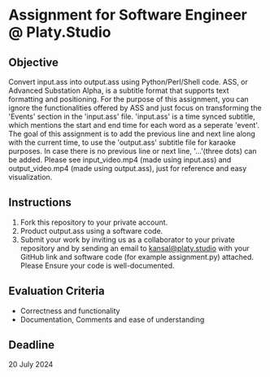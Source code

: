 # Assignment for Software Engineer @ Platy.Studio

## Objective
Convert input.ass into output.ass using Python/Perl/Shell code. ASS, or Advanced Substation Alpha, is a subtitle format that supports text formatting and positioning. For the purpose of this assignment, you can ignore the functionalities offered by ASS and just focus on transforming the 'Events' section in the 'input.ass' file. 'input.ass' is a time synced subtitle, which mentions the start and end time for each word as a seperate 'event'. The goal of this assignment is to add the previous line and next line along with the current time, to use the 'output.ass' subtitle file for karaoke purposes. In case there is no previous line or next line, '...'(three dots) can be added. Please see input_video.mp4 (made using input.ass) and output_video.mp4 (made using output.ass), just for reference and easy visualization. 

## Instructions
1. Fork this repository to your private account.
2. Product output.ass using a software code. 
3. Submit your work by inviting us as a collaborator to your private repository and by sending an email to kansal@platy.studio with your GitHub link and software code (for example assignment.py) attached. Please Ensure your code is well-documented.

## Evaluation Criteria
- Correctness and functionality
- Documentation, Comments and ease of understanding

## Deadline
20 July 2024
